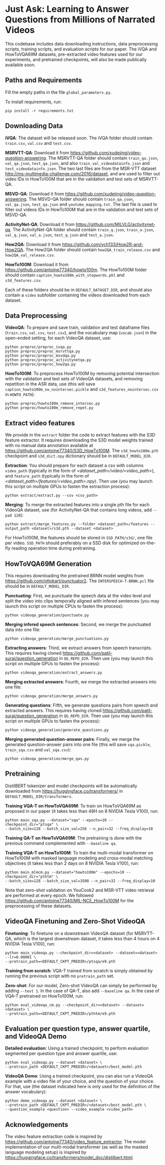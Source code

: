 # Just Ask: Learning to Answer Questions from Millions of Narrated Videos

This codebase includes data downloading instructions, data preprocessing scripts, training scripts, and evaluation scripts for our paper. The iVQA and HowToVQA69M datasets, pre-extracted video features used for our experiments, and pretrained checkpoints, will also be made publically available soon.

## Paths and Requirements
Fill the empty paths in the file `global_parameters.py`.

To install requirements, run:
```
pip install -r requirements.txt
```

## Downloading Data
**iVQA**: The dataset will be released soon.
The iVQA folder should contain `train.csv`, `val.csv` and `test.csv`.

**MSRVTT-QA**: Download it from https://github.com/xudejing/video-question-answering.
The MSRVTT-QA folder should contain `train_qa.json`, `val_qa.json`, `test_qa.json`, and also `train_val_videodatainfo.json` and `test_videodatainfo.json`. 
The two last files are from the MSR-VTT dataset http://ms-multimedia-challenge.com/2016/dataset, and are used to filter out video IDs in HowTo100M that are in the validation and test sets of MSRVTT-QA.

**MSVD-QA**: Download it from https://github.com/xudejing/video-question-answering. 
The MSVD-QA folder should contain `train_qa.json`, `val_qa.json`, `test_qa.json` and `youtube_mapping.txt`. 
The last file is used to filter out videos IDs in HowTo100M that are in the validation and test sets of MSVD-QA.

**ActivityNet-QA**: Download it from https://github.com/MILVLG/activitynet-qa.
The ActivityNet-QA folder should contain `train_q.json`, `train_a.json`, `val_q.json`, `val_a.json`, `test_q.json` and `test_a.json`.

**How2QA**: Download it from https://github.com/ych133/How2R-and-How2QA.
The How2QA folder should contain `how2QA_train_release.csv` and `how2QA_val_release.csv`.

**HowTo100M**: Download it from https://github.com/antoine77340/howto100m.
The HowTo100M folder should contain `caption_howto100m_with_stopwords.pkl` and `s3d_features.csv`.

Each of these folders should be in `DEFAULT_DATASET_DIR`, and should also contain a `video` subfolder containing the videos downloaded from each dataset.

## Data Preprocessing
**VideoQA**: To prepare and save train, validation and test dataframe files (`train.csv`, `val.csv`, `test.csv`), and the vocabulary map (`vocab.json`) in the open-ended setting, for each VideoQA dataset, use:
```
python preproc/preproc_ivqa.py
python preproc/preproc_msrvttqa.py
python preproc/preproc_msvdqa.py
python preproc/preproc_activitynetqa.py
python preproc/preproc_how2qa.py
```

**HowTo100M**: To preprocess HowTo100M by removing potential intersection with the validation and test sets of VideoQA datasets, and removing repetition in the ASR data, use (this will save `caption_howto100m_sw_nointersec.pickle` and `s3d_features_nointersec.csv` in `HOWTO_PATH`):
```
python preproc/howto100m_remove_intersec.py
python preproc/howto100m_remove_repet.py
```

## Extract video features
We provide in the `extract` folder the code to extract features with the S3D feature extractor. It requires downloading the S3D model weights trained with no manual data annotation available at https://github.com/antoine77340/S3D_HowTo100M. The `s3d_howto100m.pth` checkpoint and `s3d_dict.npy` dictionary should be in `DEFAULT_MODEL_DIR`.

**Extraction**: You should prepare for each dataset a csv with columns `video_path` (typically in the form of *<dataset_path>/video/<video_path>*), and `feature_path` (typically in the form of *<dataset_path>/features/<video_path>.npy*). Then use (you may launch this script on multiple GPUs to fasten the extraction process):
```
python extract/extract.py --csv <csv_path>
```

**Merging**: To merge the extracted features into a single pth file for each VideoQA dataset, use (for ActivityNet-QA that contains long videos, add `--pad 120`):
```
python extract/merge_features.py --folder <dataset_path>/features --output_path <dataset>/s3d.pth --dataset <dataset>
```

For HowTo100M, the features should be stored in `SSD_PATH/s3d/`, one file per video. `SSD_PATH` should preferably on a SSD disk for optimized on-the-fly reading operation time during pretraining.

## HowToVQA69M Generation
This requires downloading the pretrained BRNN model weights from https://github.com/ottokart/punctuator2. The `INTERSPEECH-T-BRNN.pcl` file should be in `DEFAULT_MODEL_DIR`. 

**Punctuating**: First, we punctuate the speech data at the video level and split the video into clips temporally aligned with infered sentences (you may launch this script on multiple CPUs to fasten the process):
```
python videoqa_generation/punctuate.py
```

**Merging infered speech sentences**: Second, we merge the punctuated data into one file:
```
python videoqa_generation/merge_punctuations.py
```

**Extracting answers**: Third, we extract answers from speech transcripts. This requires having cloned https://github.com/patil-suraj/question_generation in `QG_REPO_DIR`. Then use (you may launch this script on multiple GPUs to fasten the process):
```
python videoqa_generation/extract_answers.py
```

**Merging extracted answers**: Fourth, we merge the extracted answers into one file:
```
python videoqa_generation/merge_answers.py
```

**Generating questions**: Fifth, we generate questions pairs from speech and extracted answers. This requires having cloned https://github.com/patil-suraj/question_generation in `QG_REPO_DIR`. Then use (you may launch this script on multiple GPUs to fasten the process):
```
python videoqa_generation/generate_questions.py
```

**Merging generated question-answer pairs**: Finally, we merge the generated question-answer pairs into one file (this will save `sqa.pickle`, `train_sqa.csv` and `val_sqa.csv`):
```
python videoqa_generation/merge_qas.py
```

## Pretraining
DistilBERT tokenizer and model checkpoints will be automatically downloaded from https://huggingface.co/transformers/ in `DEFAULT_MODEL_DIR/transformers`.

**Training VQA-T on HowToVQA69M**:
To train on HowToVQA69M as proposed in our paper (it takes less than 48H on 8 NVIDIA Tesla V100), run:
```
python main_sqa.py --dataset="sqa" --epochs=10 --checkpoint_dir="ptsqa" \
--batch_size=128 --batch_size_val=256 --n_pair=32 --freq_display=10
```

**Training QA-T on HowToVQA69M**: The pretraining is done with the previous command complemented with `--baseline qa`.

**Training VQA-T on HowTo100M**: To train the multi-modal transformer on HowTo100M with masked language modeling and cross-modal matching objectives (it takes less than 2 days on 8 NVIDIA Tesla V100), run:
```
python main_mlmcm.py --dataset="howto100m" --epochs=10 --checkpoint_dir="pthtm" \ 
--batch_size=128 --batch_size_val=3500 --n_pair=32 --freq_display=10
```
Note that zero-shot validation on YouCook2 and MSR-VTT video retrieval are performed at every epoch. We followed https://github.com/antoine77340/MIL-NCE_HowTo100M for the preprocessing of these datasets.

## VideoQA Finetuning and Zero-Shot VideoQA
**Finetuning**: To finetune on a downstream VideoQA dataset (for MSRVTT-QA, which is the largest downstream dataset, it takes less than 4 hours on 4 NVIDIA Tesla V100), run:
```
python main_videoqa.py --checkpoint_dir=<dataset> --dataset=<dataset> --lr=0.00001 \ 
--pretrain_path=<DEFAULT_CKPT_PREDIR>/ptsqa/e9.pth
```

**Training from scratch**: VQA-T trained from scratch is simply obtained by running the previous script with no `pretrain_path` set.

**Zero-shot**: For our model, Zero-shot VideoQA can simply be performed by adding `--test 1`. In the case of QA-T, also add `--baseline qa`. In the case of VQA-T pretrained on HowTo100M, run:
```
python eval_videoqa_cm.py --checkpoint_dir=<dataset> --dataset=<dataset> \ 
--pretrain_path=<DEFAULT_CKPT_PREDIR>/pthtm/e9.pth
```

## Evaluation per question type, answer quartile, and VideoQA Demo
**Detailed evaluation**: Using a trained checkpoint, to perform evaluation segmented per question type and answer quartile, use:
```
python eval_videoqa.py --dataset <dataset> \ 
--pretrain_path <DEFAULT_CKPT_PREDIR>/<dataset>/best_model.pth
```

**VideoQA Demo**: Using a trained checkpoint, you can also run a VideoQA example with a video file of your choice, and the question of your choice. For that, use (the dataset indicated here is only used for the definition of the answer vocabulary):
```
python demo_videoqa.py --dataset <dataset> \ 
--pretrain_path <DEFAULT_CKPT_PREDIR>/<dataset>/best_model.pth \ 
--question_example <question> --video_example <video_path>
```

## Acknowledgements
The video feature extraction code is inspired by https://github.com/antoine77340/video_feature_extractor. The model implementation of our multi-modal transformer (as well as the masked language modeling setup) is inspired by https://huggingface.co/transformers/model_doc/distilbert.html. 
